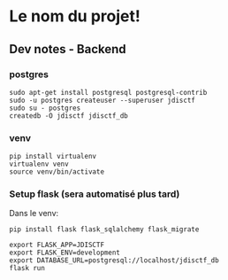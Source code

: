 
# Le nom du projet!


## Dev notes - Backend

### postgres

    sudo apt-get install postgresql postgresql-contrib
    sudo -u postgres createuser --superuser jdisctf
    sudo su - postgres
    createdb -O jdisctf jdisctf_db

### venv

    pip install virtualenv
    virtualenv venv
    source venv/bin/activate


### Setup flask (sera automatisé plus tard)

Dans le venv:

    pip install flask flask_sqlalchemy flask_migrate
    
    export FLASK_APP=JDISCTF
    export FLASK_ENV=development
    export DATABASE_URL=postgresql://localhost/jdisctf_db
    flask run